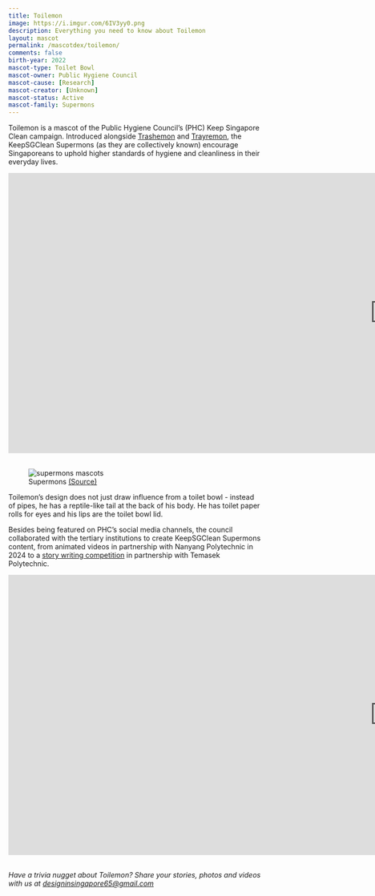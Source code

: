 ```yaml
---
title: Toilemon
image: https://i.imgur.com/6IV3yy0.png
description: Everything you need to know about Toilemon
layout: mascot
permalink: /mascotdex/toilemon/
comments: false
birth-year: 2022
mascot-type: Toilet Bowl
mascot-owner: Public Hygiene Council
mascot-cause: [Research]
mascot-creator: [Unknown]
mascot-status: Active
mascot-family: Supermons
---
```


Toilemon is a mascot of the Public Hygiene Council’s (PHC) Keep Singapore Clean campaign. Introduced alongside <a href="https://designinsingapore.com/mascotdex/trashemon" target="_blank">Trashemon</a> and <a href="https://designinsingapore.com/mascotdex/trayremon" target="_blank">Trayremon</a>, the KeepSGClean Supermons (as they are collectively known) encourage Singaporeans to uphold higher standards of hygiene and cleanliness in their everyday lives.  

<div class="video-responsive">
<iframe width="1524" height="560" src="https://www.youtube.com/embed/ZVZ0QPM8Kf0" title="It's not a job, it's our home." frameborder="0" allow="accelerometer; autoplay; clipboard-write; encrypted-media; gyroscope; picture-in-picture; web-share" referrerpolicy="strict-origin-when-cross-origin" allowfullscreen></iframe>
</div>
<br>
<figure>
<img src="https://i.imgur.com/UPzSkqr.jpg" alt="supermons mascots">
<figcaption>Supermons <a href="https://www.youtube.com/watch?v=YTH-PlHN9Ow">(Source)</a></figcaption>
</figure>


Toilemon’s design does not just draw influence from a toilet bowl - instead of pipes, he has a reptile-like tail at the back of his body. He has toilet paper rolls for eyes and his lips are the toilet bowl lid.  

Besides being featured on PHC’s social media channels, the council collaborated with the tertiary institutions to create KeepSGClean Supermons content, from animated videos in partnership with Nanyang Polytechnic in 2024 to a <a href="https://www.publichygienecouncil.sg/initiatives/story-writing-competition/" target="_blank">story writing competition</a> in partnership with Temasek Polytechnic.  

<div class="video-responsive">
<iframe width="1524" height="560" src="https://www.youtube.com/embed/CQZfG6ns9ss" title="KeepSGClean Supermons - Toilemon Animation" frameborder="0" allow="accelerometer; autoplay; clipboard-write; encrypted-media; gyroscope; picture-in-picture; web-share" referrerpolicy="strict-origin-when-cross-origin" allowfullscreen></iframe>
</div>
<br>
<blockquote class="instagram-media" data-instgrm-permalink="https://www.instagram.com/p/C0Nnt2uB1xn/?utm_source=ig_embed&amp;utm_campaign=loading" data-instgrm-version="14"></blockquote>
<script async src="//www.instagram.com/embed.js"></script>

<i>Have a trivia nugget about Toilemon? Share your stories, photos and videos with us at designinsingapore65@gmail.com</i>


